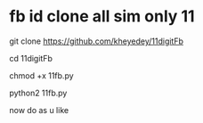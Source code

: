 # fb id clone all sim only 11

git clone https://github.com/kheyedey/11digitFb

cd 11digitFb

chmod +x 11fb.py

python2 11fb.py

now do as u like
